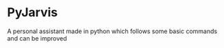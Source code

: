 # PyJarvis
A personal assistant made in python which follows some basic commands and can be improved
